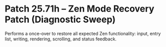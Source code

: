 # Patch 25.71h – Zen Mode Recovery Patch (Diagnostic Sweep)

Performs a once-over to restore all expected Zen functionality: input, entry list, writing, rendering, scrolling, and status feedback.
